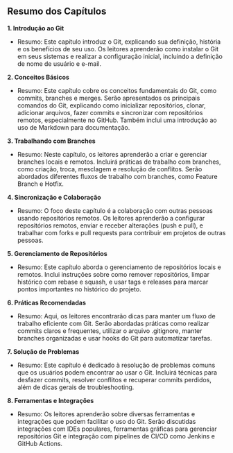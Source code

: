 ## Resumo dos Capítulos

**1. Introdução ao Git**
- Resumo: Este capítulo introduz o Git, explicando sua definição, história e os benefícios de seu uso. Os leitores aprenderão como instalar o Git em seus sistemas e realizar a configuração inicial, incluindo a definição de nome de usuário e e-mail.

**2. Conceitos Básicos**
- Resumo: Este capítulo cobre os conceitos fundamentais do Git, como commits, branches e merges. Serão apresentados os principais comandos do Git, explicando como inicializar repositórios, clonar, adicionar arquivos, fazer commits e sincronizar com repositórios remotos, especialmente no GitHub. Também inclui uma introdução ao uso de Markdown para documentação.

**3. Trabalhando com Branches**
- Resumo: Neste capítulo, os leitores aprenderão a criar e gerenciar branches locais e remotos. Incluirá práticas de trabalho com branches, como criação, troca, mesclagem e resolução de conflitos. Serão abordados diferentes fluxos de trabalho com branches, como Feature Branch e Hotfix.

**4. Sincronização e Colaboração**
- Resumo: O foco deste capítulo é a colaboração com outras pessoas usando repositórios remotos. Os leitores aprenderão a configurar repositórios remotos, enviar e receber alterações (push e pull), e trabalhar com forks e pull requests para contribuir em projetos de outras pessoas.

**5. Gerenciamento de Repositórios**
- Resumo: Este capítulo aborda o gerenciamento de repositórios locais e remotos. Inclui instruções sobre como remover repositórios, limpar histórico com rebase e squash, e usar tags e releases para marcar pontos importantes no histórico do projeto.

**6. Práticas Recomendadas**
- Resumo: Aqui, os leitores encontrarão dicas para manter um fluxo de trabalho eficiente com Git. Serão abordadas práticas como realizar commits claros e frequentes, utilizar o arquivo .gitignore, manter branches organizadas e usar hooks do Git para automatizar tarefas.

**7. Solução de Problemas**
- Resumo: Este capítulo é dedicado à resolução de problemas comuns que os usuários podem encontrar ao usar o Git. Incluirá técnicas para desfazer commits, resolver conflitos e recuperar commits perdidos, além de dicas gerais de troubleshooting.

**8. Ferramentas e Integrações**
- Resumo: Os leitores aprenderão sobre diversas ferramentas e integrações que podem facilitar o uso do Git. Serão discutidas integrações com IDEs populares, ferramentas gráficas para gerenciar repositórios Git e integração com pipelines de CI/CD como Jenkins e GitHub Actions.
